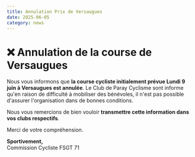 ```yaml
---
title: Annulation Prix de Versaugues
date: 2025-06-05
category: news
---
```


# ❌ Annulation de la course de Versaugues

Nous vous informons que **la course cycliste initialement prévue Lundi 9 juin à Versaugues est annulée**.
Le Club de Paray Cyclisme sont informe qu'en raison de difficulté à mobiliser des bénévoles, il n'est pas possible d'assurer l'organisation dans de bonnes conditions.


Nous vous remercions de bien vouloir **transmettre cette information dans vos clubs respectifs**.

Merci de votre compréhension.

**Sportivement,**  
Commission Cycliste FSGT 71
